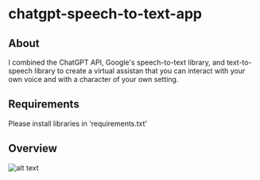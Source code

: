 # chatgpt-speech-to-text-app

## About
I combined the ChatGPT API, Google's speech-to-text library, and text-to-speech library to create a virtual assistan that you can interact with your own voice and with a character of your own setting.

## Requirements
Please install libraries in 'requirements.txt'

## Overview

![alt text](http://url/to/img.png](https://github.com/wideflat/chatgpt-speech-to-text-app/blob/main/images/image1.png)https://github.com/wideflat/chatgpt-speech-to-text-app/blob/main/images/image1.png)

